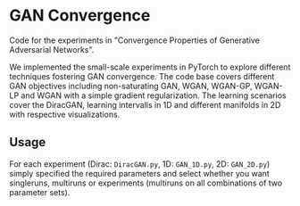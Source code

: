 # GAN Convergence

Code for the experiments in "Convergence Properties of Generative Adversarial Networks".

We implemented the small-scale experiments in PyTorch to explore different techniques fostering GAN convergence. 
The code base covers different GAN objectives including non-saturating GAN, WGAN, WGAN-GP, WGAN-LP and WGAN with a simple gradient regularization. 
The learning scenarios cover the DiracGAN, learning intervalls in 1D and different manifolds in 2D with respective visualizations.

## Usage
For each experiment (Dirac: `DiracGAN.py`, 1D: `GAN_1D.py`, 2D: `GAN_2D.py`) simply specified the required parameters and select whether you want singleruns, multiruns or experiments (multiruns on all combinations of two parameter sets).
